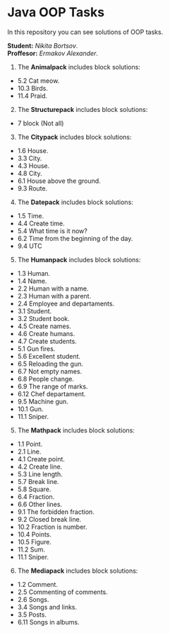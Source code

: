 # Java OOP Tasks

In this repository you can see solutions of OOP tasks.

**Student:** *Nikita Bortsov*.<br>
**Proffesor:** *Ermakov Alexander*.

1. The **Animalpack** includes block solutions:
- 5.2 Cat meow.
- 10.3 Birds.
- 11.4 Praid.
2. The **Structurepack** includes block solutions:
- 7 block (Not all)
3. The **Citypack** includes block solutions:
- 1.6 House.
- 3.3 City.
- 4.3 House.
- 4.8 City.
- 6.1 House above the ground.
- 9.3 Route.
4. The **Datepack** includes block solutions:
- 1.5 Time.
- 4.4 Create time.
- 5.4 What time is it now?
- 6.2 Time from the beginning of the day.
- 9.4 UTC
5. The **Humanpack** includes block solutions:
- 1.3 Human.
- 1.4 Name.
- 2.2 Human with a name.
- 2.3 Human with a parent. 
- 2.4 Employee and departaments. 
- 3.1 Student.
- 3.2 Student book.
- 4.5 Create names.
- 4.6 Create humans.
- 4.7 Create students.
- 5.1 Gun fires.
- 5.6 Excellent student.
- 6.5 Reloading the gun.
- 6.7 Not empty names.
- 6.8 People change.
- 6.9 The range of marks.
- 6.12 Chef departament.
- 9.5 Machine gun.
- 10.1 Gun.
- 11.1 Sniper.
5. The **Mathpack** includes block solutions:
- 1.1 Point.
- 2.1 Line.
- 4.1 Create point.
- 4.2 Create line.
- 5.3 Line length.
- 5.7 Break line.
- 5.8 Square.
- 6.4 Fraction.
- 6.6 Other lines.
- 9.1 The forbidden fraction.
- 9.2 Closed break line.
- 10.2 Fraction is number.
- 10.4 Points.
- 10.5 Figure.
- 11.2 Sum.
- 11.1 Sniper.
6. The **Mediapack** includes block solutions:
- 1.2 Comment.
- 2.5 Commenting of comments.
- 2.6 Songs.
- 3.4 Songs and links.
- 3.5 Posts.
- 6.11 Songs in albums.

